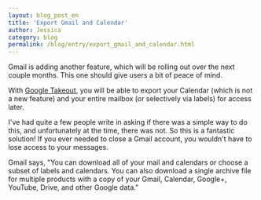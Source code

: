 ```yaml
---
layout: blog_post_en
title: 'Export Gmail and Calendar'
author: Jessica
category: blog
permalink: /blog/entry/export_gmail_and_calendar.html
---
```


Gmail is adding another feature, which will be rolling out over the next couple months. This one should give users a bit of peace of mind.

With [Google Takeout](https://www.google.com/takeout), you will be able to export your Calendar (which is not a new feature) and your entire mailbox (or selectively via labels) for access later.  

I've had quite a few people write in asking if there was a simple way to do this, and unfortunately at the time, there was not. So this is a fantastic solution! If you ever needed to close a Gmail account, you wouldn't have to lose access to your messages.

Gmail says, "You can download all of your mail and calendars or choose a subset of labels and calendars. You can also download a single archive file for multiple products with a copy of your Gmail, Calendar, Google+, YouTube, Drive, and other Google data."
